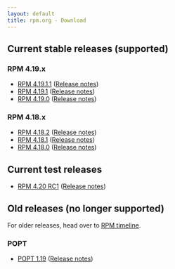 ```yaml
---
layout: default
title: rpm.org - Download
---
```


## Current stable releases (supported)
### RPM 4.19.x
* [RPM 4.19.1.1](https://ftp.osuosl.org/pub/rpm/releases/rpm-4.19.x/rpm-4.19.1.1.tar.bz2) ([Release notes](wiki/Releases/4.19.1.1.html))
* [RPM 4.19.1](https://ftp.osuosl.org/pub/rpm/releases/rpm-4.19.x/rpm-4.19.1.tar.bz2) ([Release notes](wiki/Releases/4.19.1.html))
* [RPM 4.19.0](https://ftp.osuosl.org/pub/rpm/releases/rpm-4.19.x/rpm-4.19.0.tar.bz2) ([Release notes](wiki/Releases/4.19.0.html))

### RPM 4.18.x
* [RPM 4.18.2](https://ftp.osuosl.org/pub/rpm/releases/rpm-4.18.x/rpm-4.18.2.tar.bz2) ([Release notes](wiki/Releases/4.18.2.html))
* [RPM 4.18.1](https://ftp.osuosl.org/pub/rpm/releases/rpm-4.18.x/rpm-4.18.1.tar.bz2) ([Release notes](wiki/Releases/4.18.1.html))
* [RPM 4.18.0](https://ftp.osuosl.org/pub/rpm/releases/rpm-4.18.x/rpm-4.18.0.tar.bz2) ([Release notes](wiki/Releases/4.18.0.html))

## Current test releases
* [RPM 4.20 RC1](https://ftp.osuosl.org/pub/rpm/releases/testing/rpm-4.19.93.tar.bz2) ([Release notes](wiki/Releases/4.20.0.html))

## Old releases (no longer supported)

For older releases, head over to [RPM timeline](timeline.html).

### POPT

* [POPT 1.19](https://ftp.osuosl.org/pub/rpm/popt/releases/popt-1.x/popt-1.19.tar.gz) ([Release notes](https://github.com/rpm-software-management/popt/releases/tag/popt-1.19-release))
